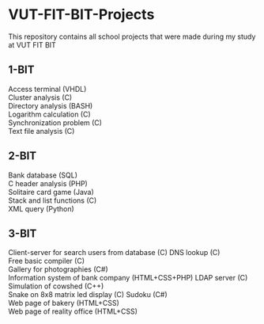 # VUT-FIT-BIT-Projects
This repository contains all school projects that were made during my study at VUT FIT BIT
## 1-BIT
Access terminal (VHDL) <br>
Cluster analysis (C) <br>
Directory analysis (BASH) <br>
Logarithm calculation (C) <br>
Synchronization problem (C) <br>
Text file analysis (C)
## 2-BIT
Bank database (SQL) <br>
C header analysis (PHP) <br>
Solitaire card game (Java) <br>
Stack and list functions (C) <br>
XML query (Python)
## 3-BIT
Client-server for search users from database (C)
DNS lookup (C) <br>
Free basic compiler (C) <br>
Gallery for photographies (C#) <br>
Information system of bank company (HTML+CSS+PHP)
LDAP server (C) <br>
Simulation of cowshed (C++) <br>
Snake on 8x8 matrix led display (C)
Sudoku (C#) <br>
Web page of bakery (HTML+CSS) <br>
Web page of reality office (HTML+CSS)


